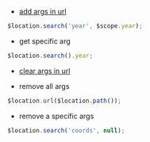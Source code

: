 
- [add args in url](http://stackoverflow.com/questions/14174394/how-can-i-change-params-in-url-with-angularjs)
```javascript
$location.search('year', $scope.year);
```

- get specific arg
```javascript
$location.search().year;
```

- [clear args in url](http://stackoverflow.com/questions/17376416/angularjs-how-to-clear-query-parameters-in-the-url)

- remove all args
```javascript
$location.url($location.path());
```

- remove a specific args
```javascript
$location.search('coords', null);
```
